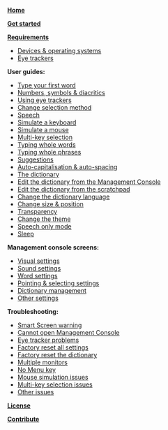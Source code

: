 **[Home](https://github.com/JuliusSweetland/OptiKey/wiki)**

**[Get started](https://github.com/JuliusSweetland/OptiKey/wiki/Get-Started)**

**[Requirements](https://github.com/JuliusSweetland/OptiKey/wiki/Requirements)**
* [Devices & operating systems](https://github.com/JuliusSweetland/OptiKey/wiki/Requirements#device-os-requirements)
* [Eye trackers](https://github.com/JuliusSweetland/OptiKey/wiki/Requirements#supported-eye-trackers)

**User guides:**
* [Type your first word](https://github.com/JuliusSweetland/OptiKey/wiki/Type-your-first-word)
* [Numbers, symbols & diacritics](https://github.com/JuliusSweetland/OptiKey/wiki/Numbers,-symbols-and-diacritics)
* [Using eye trackers](https://github.com/JuliusSweetland/OptiKey/wiki/Using-eye-trackers)
* [Change selection method](https://github.com/JuliusSweetland/OptiKey/wiki/Change-selection-method)
* [Speech](https://github.com/JuliusSweetland/OptiKey/wiki/Speech)
* [Simulate a keyboard](https://github.com/JuliusSweetland/OptiKey/wiki/Simulate-a-keyboard)
* [Simulate a mouse](https://github.com/JuliusSweetland/OptiKey/wiki/Simulate-a-mouse)
* [Multi-key selection](https://github.com/JuliusSweetland/OptiKey/wiki/Multi-key-selection)
 * [Typing whole words](https://github.com/JuliusSweetland/OptiKey/wiki/Multi-key-selection#typing-whole-words)
 * [Typing whole phrases](https://github.com/JuliusSweetland/OptiKey/wiki/Multi-key-selection#typing-whole-phrases)
* [Suggestions](https://github.com/JuliusSweetland/OptiKey/wiki/Suggestions)
* [Auto-capitalisation & auto-spacing](https://github.com/JuliusSweetland/OptiKey/wiki/Auto-capitalisation-&-auto-spacing)
* [The dictionary](https://github.com/JuliusSweetland/OptiKey/wiki/The-dictionary)
 * [Edit the dictionary from the Management Console](https://github.com/JuliusSweetland/OptiKey/wiki/The-dictionary#edit-the-dictionary-from-the-management-console)
 * [Edit the dictionary from the scratchpad](https://github.com/JuliusSweetland/OptiKey/wiki/The-dictionary#edit-the-dictionary-from-the-scratchpad)
 * [Change the dictionary language](https://github.com/JuliusSweetland/OptiKey/wiki/The-dictionary#change-the-dictionary-language)
* [Change size & position](https://github.com/JuliusSweetland/OptiKey/wiki/Change-size,-position-and-opacity)
* [Transparency](https://github.com/JuliusSweetland/OptiKey/wiki/Transparency)
* [Change the theme](https://github.com/JuliusSweetland/OptiKey/wiki/Change-the-theme)
* [Speech only mode](https://github.com/JuliusSweetland/OptiKey/wiki/Speech-only-mode)
* [Sleep](https://github.com/JuliusSweetland/OptiKey/wiki/Sleep)

**Management console screens:**
* [Visual settings](https://github.com/JuliusSweetland/OptiKey/wiki/Visual-settings)
* [Sound settings](https://github.com/JuliusSweetland/OptiKey/wiki/Sound-settings)
* [Word settings](https://github.com/JuliusSweetland/OptiKey/wiki/Word-settings)
* [Pointing & selecting settings](https://github.com/JuliusSweetland/OptiKey/wiki/Pointing-&-selecting-settings)
* [Dictionary management](https://github.com/JuliusSweetland/OptiKey/wiki/Dictionary-management)
* [Other settings](https://github.com/JuliusSweetland/OptiKey/wiki/Other-settings)

**Troubleshooting:**
* [Smart Screen warning](https://github.com/JuliusSweetland/OptiKey/wiki/Smart-Screen-warning)
* [Cannot open Management Console](https://github.com/JuliusSweetland/OptiKey/wiki/Cannot-open-Management-Console)
* [Eye tracker problems](https://github.com/JuliusSweetland/OptiKey/wiki/Eye-tracker-problems)
* [Factory reset all settings](https://github.com/JuliusSweetland/OptiKey/wiki/Factory-reset-all-settings)
* [Factory reset the dictionary](https://github.com/JuliusSweetland/OptiKey/wiki/Troubleshooting#factory-reset-the-dictionary)
* [Multiple monitors](https://github.com/JuliusSweetland/OptiKey/wiki/Troubleshooting#multiple-monitors)
* [No Menu key](https://github.com/JuliusSweetland/OptiKey/wiki/Troubleshooting#no-menu-key)
* [Mouse simulation issues](https://github.com/JuliusSweetland/OptiKey/wiki/Troubleshooting#mouse-simulation-issues)
* [Multi-key selection issues](https://github.com/JuliusSweetland/OptiKey/wiki/Troubleshooting#multi-key-selection-issues)
* [Other issues](https://github.com/JuliusSweetland/OptiKey/wiki/Troubleshooting#other-issues)

**[License](https://github.com/JuliusSweetland/OptiKey/wiki/License)**

**[Contribute](https://github.com/JuliusSweetland/OptiKey/wiki/Contribute)**